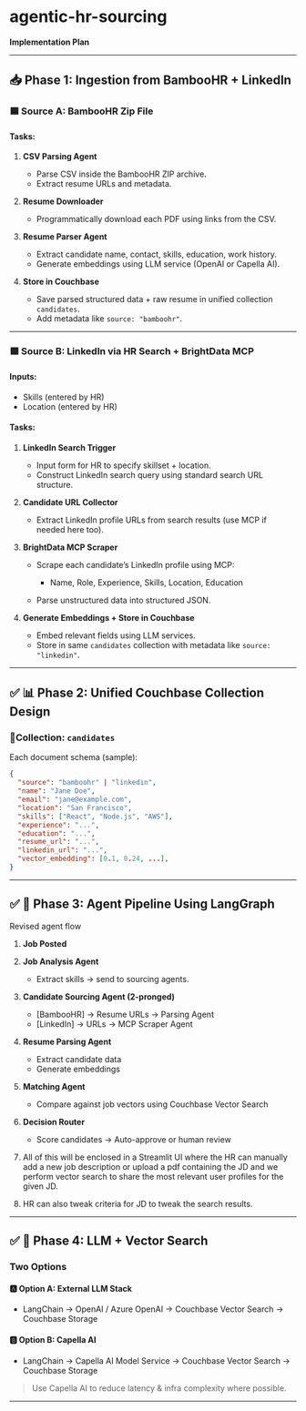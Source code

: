 # agentic-hr-sourcing

 **Implementation Plan**
 
---

## **📥 Phase 1: Ingestion from BambooHR + LinkedIn**

### 🟦 **Source A: BambooHR Zip File**

#### Tasks:

1. **CSV Parsing Agent**

   * Parse CSV inside the BambooHR ZIP archive.
   * Extract resume URLs and metadata.
2. **Resume Downloader**

   * Programmatically download each PDF using links from the CSV.
3. **Resume Parser Agent**

   * Extract candidate name, contact, skills, education, work history.
   * Generate embeddings using LLM service (OpenAI or Capella AI).
4. **Store in Couchbase**

   * Save parsed structured data + raw resume in unified collection `candidates`.
   * Add metadata like `source: "bamboohr"`.

---

### 🟩 **Source B: LinkedIn via HR Search + BrightData MCP**

#### Inputs:

* Skills (entered by HR)
* Location (entered by HR)

#### Tasks:

1. **LinkedIn Search Trigger**

   * Input form for HR to specify skillset + location.
   * Construct LinkedIn search query using standard search URL structure.
2. **Candidate URL Collector**

   * Extract LinkedIn profile URLs from search results (use MCP if needed here too).
3. **BrightData MCP Scraper**

   * Scrape each candidate’s LinkedIn profile using MCP:

     * Name, Role, Experience, Skills, Location, Education
   * Parse unstructured data into structured JSON.
4. **Generate Embeddings + Store in Couchbase**

   * Embed relevant fields using LLM services.
   * Store in same `candidates` collection with metadata like `source: "linkedin"`.

---

## ✅ **📊 Phase 2: Unified Couchbase Collection Design**

### 🔸Collection: `candidates`

Each document schema (sample):

```json
{
  "source": "bamboohr" | "linkedin",
  "name": "Jane Doe",
  "email": "jane@example.com",
  "location": "San Francisco",
  "skills": ["React", "Node.js", "AWS"],
  "experience": "...",
  "education": "...",
  "resume_url": "...",
  "linkedin_url": "...",
  "vector_embedding": [0.1, 0.24, ...],
}
```
---

## ✅ **🔁 Phase 3: Agent Pipeline Using LangGraph**

Revised agent flow

1. **Job Posted**
2. **Job Analysis Agent**

   * Extract skills → send to sourcing agents.
3. **Candidate Sourcing Agent (2-pronged)**

   * \[BambooHR] → Resume URLs → Parsing Agent
   * \[LinkedIn] → URLs → MCP Scraper Agent
4. **Resume Parsing Agent**

   * Extract candidate data
   * Generate embeddings
5. **Matching Agent**

   * Compare against job vectors using Couchbase Vector Search
6. **Decision Router**

   * Score candidates → Auto-approve or human review

7. All of this will be enclosed in a Streamlit UI where the HR can manually add a new job description or upload a pdf containing the JD and we perform vector search to share the most relevant user profiles for the given JD.

8. HR can also tweak criteria for JD to tweak the search results. 

---

## ✅ **🧠 Phase 4: LLM + Vector Search**

### Two Options 

#### 🅰️ Option A: External LLM Stack

* LangChain → OpenAI / Azure OpenAI → Couchbase Vector Search → Couchbase Storage

#### 🅱️ Option B: Capella AI

* LangChain → Capella AI Model Service → Couchbase Vector Search → Couchbase Storage

> Use Capella AI to reduce latency & infra complexity where possible.

---
